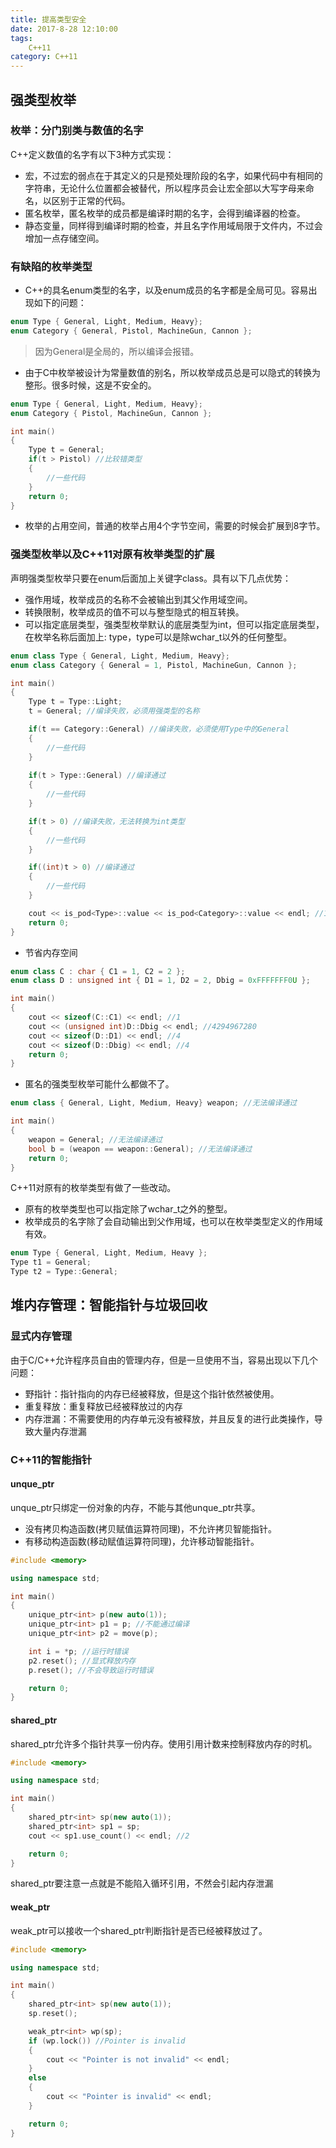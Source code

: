 ```yaml
---
title: 提高类型安全
date: 2017-8-28 12:10:00
tags: 
    C++11
category: C++11
---
```


## 强类型枚举
### 枚举：分门别类与数值的名字
C++定义数值的名字有以下3种方式实现：
* 宏，不过宏的弱点在于其定义的只是预处理阶段的名字，如果代码中有相同的字符串，无论什么位置都会被替代，所以程序员会让宏全部以大写字母来命名，以区别于正常的代码。
* 匿名枚举，匿名枚举的成员都是编译时期的名字，会得到编译器的检查。
* 静态变量，同样得到编译时期的检查，并且名字作用域局限于文件内，不过会增加一点存储空间。

### 有缺陷的枚举类型
* C++的具名enum类型的名字，以及enum成员的名字都是全局可见。容易出现如下的问题：
```c++
enum Type { General, Light, Medium, Heavy};
enum Category { General, Pistol, MachineGun, Cannon };
```
>因为General是全局的，所以编译会报错。

* 由于C中枚举被设计为常量数值的别名，所以枚举成员总是可以隐式的转换为整形。很多时候，这是不安全的。
```c++
enum Type { General, Light, Medium, Heavy};
enum Category { Pistol, MachineGun, Cannon };

int main()
{
    Type t = General;
    if(t > Pistol) //比较错类型
    {
        //一些代码
    }
    return 0;
}
```
* 枚举的占用空间，普通的枚举占用4个字节空间，需要的时候会扩展到8字节。

### 强类型枚举以及C++11对原有枚举类型的扩展
声明强类型枚举只要在enum后面加上关键字class。具有以下几点优势：
* 强作用域，枚举成员的名称不会被输出到其父作用域空间。
* 转换限制，枚举成员的值不可以与整型隐式的相互转换。
* 可以指定底层类型，强类型枚举默认的底层类型为int，但可以指定底层类型，在枚举名称后面加上: type，type可以是除wchar_t以外的任何整型。
```c++
enum class Type { General, Light, Medium, Heavy};
enum class Category { General = 1, Pistol, MachineGun, Cannon };

int main()
{
    Type t = Type::Light;
    t = General; //编译失败，必须用强类型的名称

    if(t == Category::General) //编译失败，必须使用Type中的General
    {
        //一些代码
    }
        
    if(t > Type::General) //编译通过
    {
        //一些代码
    }

    if(t > 0) //编译失败，无法转换为int类型
    {
        //一些代码
    }

    if((int)t > 0) //编译通过
    {
        //一些代码
    }

    cout << is_pod<Type>::value << is_pod<Category>::value << endl; //11
    return 0;
}
```
* 节省内存空间
```c++
enum class C : char { C1 = 1, C2 = 2 };
enum class D : unsigned int { D1 = 1, D2 = 2, Dbig = 0xFFFFFFF0U };

int main()
{
    cout << sizeof(C::C1) << endl; //1
    cout << (unsigned int)D::Dbig << endl; //4294967280
    cout << sizeof(D::D1) << endl; //4
    cout << sizeof(D::Dbig) << endl; //4
    return 0;
}
```
* 匿名的强类型枚举可能什么都做不了。
```c++
enum class { General, Light, Medium, Heavy} weapon; //无法编译通过

int main()
{
    weapon = General; //无法编译通过
    bool b = (weapon == weapon::General); //无法编译通过
    return 0;
}
```

C++11对原有的枚举类型有做了一些改动。
* 原有的枚举类型也可以指定除了wchar_t之外的整型。
* 枚举成员的名字除了会自动输出到父作用域，也可以在枚举类型定义的作用域有效。
```c++
enum Type { General, Light, Medium, Heavy };
Type t1 = General;
Type t2 = Type::General;
```

## 堆内存管理：智能指针与垃圾回收
### 显式内存管理
由于C/C++允许程序员自由的管理内存，但是一旦使用不当，容易出现以下几个问题：
* 野指针：指针指向的内存已经被释放，但是这个指针依然被使用。
* 重复释放：重复释放已经被释放过的内存
* 内存泄漏：不需要使用的内存单元没有被释放，并且反复的进行此类操作，导致大量内存泄漏

### C++11的智能指针
#### unque_ptr
unque_ptr只绑定一份对象的内存，不能与其他unque_ptr共享。
* 没有拷贝构造函数(拷贝赋值运算符同理)，不允许拷贝智能指针。
* 有移动构造函数(移动赋值运算符同理)，允许移动智能指针。

```c++
#include <memory>

using namespace std;

int main()
{
    unique_ptr<int> p(new auto(1));
    unique_ptr<int> p1 = p; //不能通过编译
    unique_ptr<int> p2 = move(p);

    int i = *p; //运行时错误
    p2.reset(); //显式释放内存
    p.reset(); //不会导致运行时错误

    return 0;
}

```
#### shared_ptr
shared_ptr允许多个指针共享一份内存。使用引用计数来控制释放内存的时机。
```c++
#include <memory>

using namespace std;

int main()
{
    shared_ptr<int> sp(new auto(1));
    shared_ptr<int> sp1 = sp;
    cout << sp1.use_count() << endl; //2

    return 0;
}
```
shared_ptr要注意一点就是不能陷入循环引用，不然会引起内存泄漏

#### weak_ptr
weak_ptr可以接收一个shared_ptr判断指针是否已经被释放过了。
```c++
#include <memory>

using namespace std;

int main()
{
    shared_ptr<int> sp(new auto(1));
    sp.reset();

    weak_ptr<int> wp(sp);
    if (wp.lock()) //Pointer is invalid
    {
        cout << "Pointer is not invalid" << endl;
    }
    else
    {
        cout << "Pointer is invalid" << endl; 
    }

    return 0;
}
```
